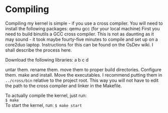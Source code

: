 Compiling
=========

Compiling my kernel is simple - if you use a cross compiler.
You will need to install the following packages:
qemu
gcc (for your local machine)
First you need to build binutils a GCC cross compiler. This is not as daunting
as it may sound - it took maybe fourty-five minutes to compile and set up on a
core2duo laptop.
Instructions for this can be found on the OsDev wiki. 
I shall describe the process here.

Download the following libraries:
a
b
c
d

untar them.
rename them.
move them to proper build directories.
Configure them. make and install.
Move the executables. I recommend putting them in `../cross/bin` relative to the
project root. This way you will not have to edit the path to the cross compiler and linker in the Makefile.

To actually compile the kernel, just run:  
`$ make`  
To start the kernel, run:
`$ make start`
